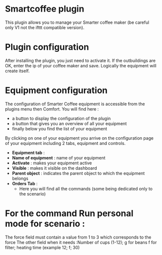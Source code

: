 # Smartcoffee plugin

This plugin allows you to manage your Smarter coffee maker (be careful only V1 not the ifttt compatible version).

# Plugin configuration 

After installing the plugin, you just need to activate it. If the outbuildings are OK, enter the ip of your coffee maker and save. Logically the equipment will create itself.

# Equipment configuration

The configuration of Smarter Coffee equipment is accessible from the plugins menu then Comfort. You will find here :

-   a button to display the configuration of the plugin
-   a button that gives you an overview of all your equipment
-   finally below you find the list of your equipment

By clicking on one of your equipment you arrive on the configuration page of your equipment including 2 tabs, equipment and controls.

-   **Equipment tab** :
-   **Name of equipment** : name of your equipment
-   **Activate** : makes your equipment active
-   **Visible** : makes it visible on the dashboard
-   **Parent object** : indicates the parent object to which the equipment belongs
-   **Orders Tab** :
    -  Here you will find all the commands (some being dedicated only to the scenario)

#  For the command Run personal mode for scenario :

The force field must contain a value from 1 to 3 which corresponds to the force The other field when it needs  :Number of cups (1-12); g for beans f for filter; heating time (example 12; f; 30)

